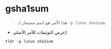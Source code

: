 # gsha1sum

> هذا الأمر هو اسم مستعار لـ `-p linux sha1sum`.

- إعرض التوثيقات للأمر الأصلي:

`tldr -p linux sha1sum`
